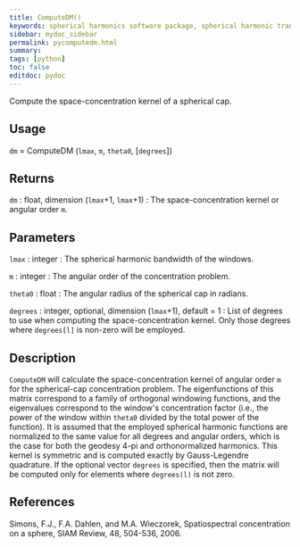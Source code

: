 ```yaml
---
title: ComputeDM()
keywords: spherical harmonics software package, spherical harmonic transform, legendre functions, multitaper spectral analysis, fortran, Python, gravity, magnetic field
sidebar: mydoc_sidebar
permalink: pycomputedm.html
summary:
tags: [python]
toc: false
editdoc: pydoc
---
```


Compute the space-concentration kernel of a spherical cap.

## Usage

`dm` = ComputeDM (`lmax`, `m`, `theta0`, [`degrees`])

## Returns

`dm` : float, dimension (`lmax`+1, `lmax`+1)
:   The space-concentration kernel or angular order `m`.

## Parameters

`lmax` : integer
:   The spherical harmonic bandwidth of the windows.

`m` : integer
:   The angular order of the concentration problem.

`theta0` : float
:   The angular radius of the spherical cap in radians.

`degrees` : integer, optional, dimension (`lmax`+1), default = 1
:   List of degrees to use when computing the space-concentration kernel. Only those degrees where `degrees[l]` is non-zero will be employed.

## Description

`ComputeDM` will calculate the space-concentration kernel of angular order `m` for the spherical-cap concentration problem. The eigenfunctions of this matrix correspond to a family of orthogonal windowing functions, and the eigenvalues correspond to the window's concentration factor (i.e., the power of the window within `theta0` divided by the total power of the function). It is assumed that the employed spherical harmonic functions are normalized to the same value for all degrees and angular orders, which is the case for both the geodesy 4-pi and orthonormalized harmonics. This kernel is symmetric and is computed exactly by Gauss-Legendre quadrature. If the optional vector `degrees` is specified, then the matrix will be computed only for elements where `degrees(l)` is not zero.

## References

Simons, F.J., F.A. Dahlen, and M.A. Wieczorek, Spatiospectral concentration on a sphere, SIAM Review, 48, 504-536, 2006.
